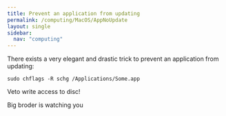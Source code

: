 ```yaml
---
title: Prevent an application from updating
permalink: /computing/MacOS/AppNoUpdate
layout: single
sidebar:
  nav: "computing"
---
```


There exists a very elegant and drastic trick to prevent an application from updating: 

	sudo chflags -R schg /Applications/Some.app


Veto write access to disc! 

Big broder is watching you 
